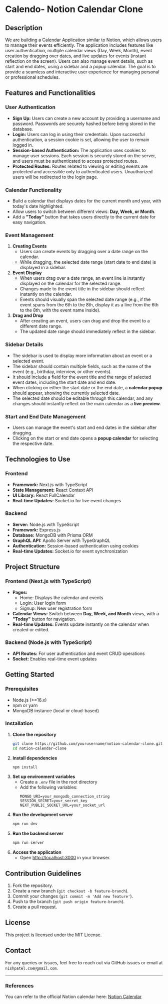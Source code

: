 # Calendo- Notion Calendar Clone

## Description
We are building a Calendar Application similar to Notion, which allows users to manage their events efficiently. The application includes features like user authentication, multiple calendar views (Day, Week, Month), event creation by dragging over dates, and live updates for events (instant reflection on the screen). Users can also manage event details, such as start and end dates, using a sidebar and a popup calendar. The goal is to provide a seamless and interactive user experience for managing personal or professional schedules.

## Features and Functionalities
### User Authentication
- **Sign Up:** Users can create a new account by providing a username and password. Passwords are securely hashed before being stored in the database.
- **Login:** Users can log in using their credentials. Upon successful authentication, a session cookie is set, allowing the user to remain logged in.
- **Session-based Authentication:** The application uses cookies to manage user sessions. Each session is securely stored on the server, and users must be authenticated to access protected routes.
- **Protected Routes:** Routes related to viewing or editing events are protected and accessible only to authenticated users. Unauthorized users will be redirected to the login page.

### Calendar Functionality
- Build a calendar that displays dates for the current month and year, with today's date highlighted.
- Allow users to switch between different views: **Day, Week, or Month**.
- Add a **"Today"** button that takes users directly to the current date for easy navigation.

### Event Management
1. **Creating Events**
   - Users can create events by dragging over a date range on the calendar.
   - While dragging, the selected date range (start date to end date) is displayed in a sidebar.
2. **Event Display**
   - When users drag over a date range, an event line is instantly displayed on the calendar for the selected range.
   - Changes made to the event title in the sidebar should reflect instantly on the calendar.
   - Events should visually span the selected date range (e.g., if the event spans from the 6th to the 8th, display it as a line from the 6th to the 8th, with the event name inside).
3. **Drag and Drop**
   - After creating an event, users can drag and drop the event to a different date range.
   - The updated date range should immediately reflect in the sidebar.

### Sidebar Details
- The sidebar is used to display more information about an event or a selected event.
- The sidebar should contain multiple fields, such as the name of the event (e.g., birthday, interview, or other events).
- It should include a field for the event title and the range of selected event dates, including the start date and end date.
- When clicking on either the start date or the end date, a **calendar popup** should appear, showing the currently selected date.
- The selected date should be editable through this calendar, and any changes should instantly reflect on the main calendar as a **live preview**.

### Start and End Date Management
- Users can manage the event's start and end dates in the sidebar after dragging.
- Clicking on the start or end date opens a **popup calendar** for selecting the respective date.

## Technologies to Use
### Frontend
- **Framework:** Next.js with TypeScript
- **State Management:** React Context API
- **UI Library:** React FullCalendar
- **Real-time Updates:** Socket.io for live event changes

### Backend
- **Server:** Node.js with TypeScript
- **Framework:** Express.js
- **Database:** MongoDB with Prisma ORM
- **GraphQL API:** Apollo Server with TypeGraphQL
- **Authentication:** Session-based authentication using cookies
- **Real-time Updates:** Socket.io for event synchronization

## Project Structure
### Frontend (Next.js with TypeScript)
- **Pages:**
  - Home: Displays the calendar and events
  - Login: User login form
  - Signup: New user registration form
- **Calendar Views:** Switch between **Day, Week, and Month** views, with a **"Today"** button for navigation.
- **Real-time Updates:** Events update instantly on the calendar when created or edited.

### Backend (Node.js with TypeScript)
- **API Routes:** For user authentication and event CRUD operations
- **Socket:** Enables real-time event updates

## Getting Started
### Prerequisites
- Node.js (>=16.x)
- npm or yarn
- MongoDB instance (local or cloud-based)

### Installation
1. **Clone the repository**
   ```sh
   git clone https://github.com/yourusername/notion-calendar-clone.git
   cd notion-calendar-clone
   ```
2. **Install dependencies**
   ```sh
   npm install
   ```
3. **Set up environment variables**
   - Create a `.env` file in the root directory
   - Add the following variables:
     ```env
     MONGO_URI=your_mongodb_connection_string
     SESSION_SECRET=your_secret_key
     NEXT_PUBLIC_SOCKET_URL=your_socket_url
     ```
4. **Run the development server**
   ```sh
   npm run dev
   ```
5. **Run the backend server**
   ```sh
   npm run server
   ```
6. **Access the application**
   - Open [http://localhost:3000](http://localhost:3000) in your browser.

## Contribution Guidelines
1. Fork the repository.
2. Create a new branch (`git checkout -b feature-branch`).
3. Commit your changes (`git commit -m 'Add new feature'`).
4. Push to the branch (`git push origin feature-branch`).
5. Create a pull request.

## License
This project is licensed under the MIT License.

## Contact
For any queries or issues, feel free to reach out via GitHub issues or email at `nishpatel.cse@gmail.com`.

---
### References
You can refer to the official Notion calendar here: [Notion Calendar](https://calendar.notion.so)

